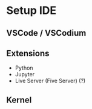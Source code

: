 # Setup IDE

## VSCode / VSCodium

## Extensions 

- Python 
- Jupyter 
- Live Server (Five Server) (?)

## Kernel 